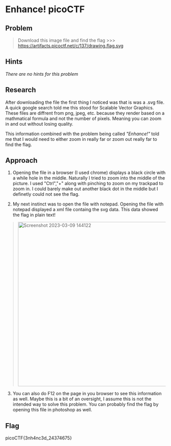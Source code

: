 # Enhance!  picoCTF

## Problem

> Download this image file and find the flag >>> https://artifacts.picoctf.net/c/137/drawing.flag.svg 
  
## Hints

*There are no hints for this problem*

## Research

After downloading the file the first thing I noticed was that is was a .svg file. A quick google search told me this stood for Scalable Vector Graphics. These files are diffrent from png, jpeg, etc. because they render based on a mathmatical formula and not the number of pixels. Meaning you can zoom in and out without losing quality. 

This information combined with the problem being called *"Enhance!"* told me that I would need to either zoom in really far or zoom out really far to find the flag. 

## Approach

1. Opening the file in a browser (I used chrome) displays a black circle with a while hole in the middle. Naturally I tried to zoom into the middle of the picture. I used "Ctrl","+" along with pinching to zoom on my trackpad to zoom in. I could barely make out another black dot in the middle but I definetly could not see the flag. 

2. My next instinct was to open the file with notepad. Opening the file with notepad displayed a xml file containg the svg data. This data showed the flag in plain text! 

> <img width="517" alt="Screenshot 2023-03-09 144122" src="https://user-images.githubusercontent.com/77343317/224152820-ec80235a-07c0-422b-9910-c8f2560e8b36.png">

3. You can also do F12 on the page in you browser to see this information as well. Maybe this is a bit of an oversight, I assume this is not the intended way to solve this problem. You can probably find the flag by opening this file in photoshop as well. 


## Flag

picoCTF{3nh4nc3d_24374675}
